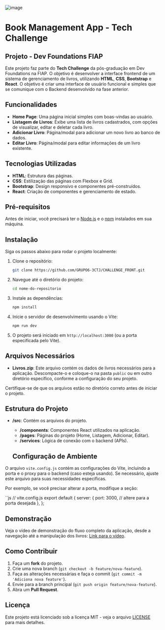 ![image](https://github.com/user-attachments/assets/2019e514-2296-46ec-92ee-955e073002ee)


# Book Management App - Tech Challenge

## Projeto - Dev Foundations FIAP

Este projeto faz parte do **Tech Challenge** da pós-graduação em Dev Foundations na FIAP. O objetivo é desenvolver a interface frontend de um sistema de gerenciamento de livros, utilizando **HTML**, **CSS**, **Bootstrap** e **React**.
O objetivo é criar uma interface de usuário funcional e simples que se comunique com o Backend desenvolvido na fase anterior.

## Funcionalidades

- **Home Page**: Uma página inicial simples com boas-vindas ao usuário.
- **Listagem de Livros**: Exibe uma lista de livros cadastrados, com opções de visualizar, editar e deletar cada livro.
- **Adicionar Livro**: Página/modal para adicionar um novo livro ao banco de dados.
- **Editar Livro**: Página/modal para editar informações de um livro existente.

## Tecnologias Utilizadas

- **HTML**: Estrutura das páginas.
- **CSS**: Estilização das páginas com Flexbox e Grid.
- **Bootstrap**: Design responsivo e componentes pré-construídos.
- **React**: Criação de componentes e gerenciamento de estado.

## Pré-requisitos

Antes de iniciar, você precisará ter o [Node.js](https://nodejs.org/) e o [npm](https://www.npmjs.com/) instalados em sua máquina.

## Instalação

Siga os passos abaixo para rodar o projeto localmente:

1. Clone o repositório:
    ```bash
    git clone https://github.com/GRUPO6-3CTJ/CHALLENGE_FRONT.git
    ```

2. Navegue até o diretório do projeto:
    ```bash
    cd nome-do-repositorio
    ```

3. Instale as dependências:
    ```bash
    npm install
    ```

4. Inicie o servidor de desenvolvimento usando o Vite:
    ```bash
    npm run dev
    ```

5. O projeto será iniciado em `http://localhost:3000` (ou a porta especificada pelo Vite).

## Arquivos Necessários

- **Livros.zip**: Este arquivo contém os dados de livros necessários para a aplicação. Descompacte-o e coloque-o na pasta `public` ou em outro diretório específico, conforme a configuração do seu projeto.

Certifique-se de que os arquivos estão no diretório correto antes de iniciar o projeto.



## Estrutura do Projeto

- **/src**: Contém os arquivos do projeto.
  - **/components**: Componentes React utilizados na aplicação.
  - **/pages**: Páginas do projeto (Home, Listagem, Adicionar, Editar).
  - **/services**: Lógica de conexão com o backend (APIs).

  ## Configuração de Ambiente

O arquivo `vite.config.js` contém as configurações do Vite, incluindo a porta e o proxy para o backend (caso esteja usando). Se necessário, ajuste este arquivo para suas necessidades específicas.

Por exemplo, se você precisar alterar a porta, modifique a seção:

``js
// vite.config.js
export default {
  server: {
    port: 3000, // altere para a porta desejada
  },
};


## Demonstração

Veja o vídeo de demonstração do fluxo completo da aplicação, desde a navegação até a manipulação dos livros: [Link para o vídeo](https://www.youtube.com).

## Como Contribuir

1. Faça um **fork** do projeto.
2. Crie uma nova branch (`git checkout -b feature/nova-feature`).
3. Faça as alterações necessárias e faça o commit (`git commit -m 'Adiciona nova feature'`).
4. Envie para a branch principal (`git push origin feature/nova-feature`).
5. Abra um **Pull Request**.

## Licença

Este projeto está licenciado sob a licença MIT - veja o arquivo [LICENSE](LICENSE) para mais detalhes.
